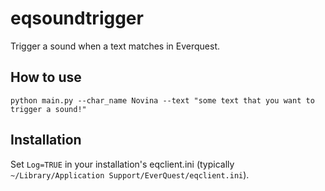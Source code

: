 # eqsoundtrigger

Trigger a sound when a text matches in Everquest.

## How to use
```
python main.py --char_name Novina --text "some text that you want to trigger a sound!"
```

## Installation

Set `Log=TRUE` in your installation's eqclient.ini (typically `~/Library/Application Support/EverQuest/eqclient.ini`).


